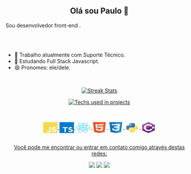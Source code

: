 <h2 align="center"> Olá sou Paulo 👋 </h2>

<p>Sou desenvolvedor front-end .</p>
</br>
</br>

- 🔭 Trabalho atualmente com Suporte Técnico.
- 🌱 Estudando Full Stack Javascript.
- 😄 Pronomes: ele/dele.
</br>
<div align="center">


<p>
  <a href="https://github.com/PauloTIgit">
  <img src="https://github-readme-streak-stats.herokuapp.com/?user=PauloTIgit&theme=dark" alt="Streak Stats" />
</p>
<p>
  <img src="https://github-readme-stats.vercel.app/api/top-langs?username=PauloTIgit&layout=compact&theme=dark&locale=en" alt="Techs used in projects" width="495px" />
</p>

</div>  
<div style="display: inline_block"><br>
  <p align="center">
    <img align="center" alt="Rafa-Js" height="30" width="40" src="https://raw.githubusercontent.com/devicons/devicon/master/icons/javascript/javascript-plain.svg">
    <img align="center" alt="Rafa-Ts" height="30" width="40" src="https://raw.githubusercontent.com/devicons/devicon/master/icons/typescript/typescript-plain.svg">
    <img align="center" alt="Rafa-React" height="30" width="40" src="https://raw.githubusercontent.com/devicons/devicon/master/icons/react/react-original.svg">
    <img align="center" alt="Rafa-HTML" height="30" width="40" src="https://raw.githubusercontent.com/devicons/devicon/master/icons/html5/html5-original.svg">
    <img align="center" alt="Rafa-CSS" height="30" width="40" src="https://raw.githubusercontent.com/devicons/devicon/master/icons/css3/css3-original.svg">
    <img align="center" alt="Rafa-Python" height="30" width="40" src="https://raw.githubusercontent.com/devicons/devicon/master/icons/python/python-original.svg">
    <img align="center" alt="Rafa-Csharp" height="30" width="40" src="https://raw.githubusercontent.com/devicons/devicon/master/icons/csharp/csharp-original.svg">
  </p>
</div>
  
  ##
 <p align="center">Você pode me encontrar ou entrar em contato comigo através destas redes:</p>
<div align="center"> 
  <a href="https://instagram.com/paulo_fernando000/" target="_blank"><img src="https://img.shields.io/badge/-Instagram-%23E4405F?style=for-the-badge&logo=instagram&logoColor=white"></a>
 <a href="https://discord.gg/QTgMQFGf" target="_blank"><img src="https://img.shields.io/badge/Discord-7289DA?style=for-the-badge&logo=discord&logoColor=white" target="_blank"></a> 
  <a href = "mailto:pauloferreiradevs@gmail.com"><img src="https://img.shields.io/badge/-Gmail-%23333?style=for-the-badge&logo=gmail&logoColor=white" target="_blank"></a> 
 
</div>
